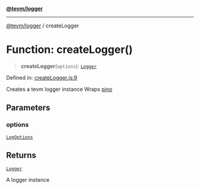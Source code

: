 [**@tevm/logger**](../README.md)

***

[@tevm/logger](../globals.md) / createLogger

# Function: createLogger()

> **createLogger**(`options`): [`Logger`](../type-aliases/Logger.md)

Defined in: [createLogger.js:9](https://github.com/evmts/tevm-monorepo/blob/main/packages/logger/src/createLogger.js#L9)

Creates a tevm logger instance
Wraps [pino](https://github.com/pinojs/pino/blob/master/docs/api.md)

## Parameters

### options

[`LogOptions`](../type-aliases/LogOptions.md)

## Returns

[`Logger`](../type-aliases/Logger.md)

A logger instance
